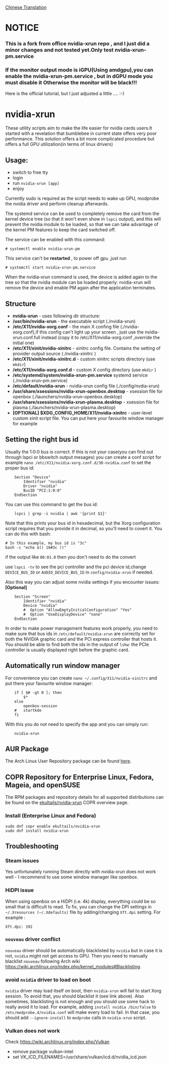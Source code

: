 [Chinese Translation](https://github.com/OnlyTomInSecond/nvidia-xrun/blob/master/README_zh_CN.md)

# NOTICE #

### This is a fork from office nvidia-xrun repo , and I just did a minor changes and not tested yet.Only test nvidia-xrun-pm.service ###

### If the monitor output mode is iGPU(Using amdgpu),you can enable the nvidia-xrun-pm.service , but in dGPU mode you must disable it Otherwise the monitor will be black!!! ###

Here is the official tutorial, but I just adjusted a little .... :-)

# nvidia-xrun #
These utility scripts aim to make the life easier for nvidia cards users.It started with a revelation that bumblebee in current state offers very poor performance. This solution offers a bit more complicated procedure but offers a full GPU utilization(in terms of linux drivers)

## Usage: ##
  - switch to free tty
  - login
  - run `nvidia-xrun [app]`
  - enjoy

Currently sudo is required as the script needs to wake up GPU, modprobe the nvidia driver and perform cleanup afterwards.

The systemd service can be used to completely remove the card from the kernel device tree (so that it won't even show in `lspci` output), and this will prevent the nvidia module to be loaded, so that we can take advantage of the
kernel PM features to keep the card switched off.

The service can be enabled with this command:

```
# systemctl enable nvidia-xrun-pm
```

This service can't be **restarted** , to power off gpu ,just run


```
# systemctl start nvidia-xrun-pm.service
```

When the nvidia-xrun command is used, the device is added again to the tree so that the nvidia module can be loaded properly: nvidia-xrun will remove the device and enable PM again after the application terminates.

## Structure ##
* **nvidia-xrun** - uses following dir structure:
* **/usr/bin/nvidia-xrun** - the executable script (./nvidia-xrun)
* **/etc/X11/nvidia-xorg.conf** - the main X confing file (./nvidia-xorg.conf),if this config can't light up your screen , just use the nvidia-xrun.conf.full instead (copy it to /etc/X11/nvidia-xorg.conf ,override the initial one)
* **/etc/X11/xinit/nvidia-xinitrc** - xinitrc config file. Contains the setting of provider output source (./nvidia-xinitrc )
* **/etc/X11/xinit/nvidia-xinitrc.d** - custom xinitrc scripts directory (use `mkdir`)
* **/etc/X11/nvidia-xorg.conf.d** - custom X config directory (use `mkdir` )
* **/etc/systemd/system/nvidia-xrun-pm.service** systemd service (./nvidia-xrun-pm.service)
* **/etc/default/nvidia-xrun** - nvidia-xrun config file (./config/nvdia-xrun)
* **/usr/share/xsessions/nvidia-xrun-openbox.desktop** - xsession file for openbox (./launchers/nvidia-xrun-openbox.desktop)
* **/usr/share/xsessions/nvidia-xrun-plasma.desktop** - xsession file for plasma (./launchers/nvidia-xrun-plasma.desktop)
* **[OPTIONAL] $XDG_CONFIG_HOME/X11/nvidia-xinitrc** - user-level custom xinit script file. You can put here your favourite window manager for example




## Setting the right bus id ##
Usually the 1:0:0 bus is correct. If this is not your case(you can find out through lspci or bbswitch output mesages) you can create a conf script for example `nano /etc/X11/nvidia-xorg.conf.d/30-nvidia.conf` to set the proper bus id:

```
    Section "Device"
        Identifier "nvidia"
        Driver "nvidia"
        BusID "PCI:1:0:0"
    EndSection
```

You can use this command to get the bus id:

```
	lspci | grep -i nvidia | awk '{print $1}'
```


Note that this prints your bus id in hexadecimal, but the Xorg configuration
script requires that you provide it in decimal, so you'll need to covert it.
You can do this with bash:

    # In this example, my bus id is "3c"
    bash -c "echo $(( 16#3c ))"

if the output like `00:01.0` then you don't need to do the convert

use `lspci -tv` to see the pci controller and the pci device id,change `DEVICE_BUS_ID` or `AUDIO_DEVICE_BUS_ID` in `config/nvidia-xrun` if needed.

Also this way you can adjust some nvidia settings if you encounter issues: **[Optional]**

```
    Section "Screen"
        Identifier "nvidia"
        Device "nvidia"
        #  Option "AllowEmptyInitialConfiguration" "Yes"
        #  Option "UseDisplayDevice" "none"
    EndSection
```

In order to make power management features work properly, you need to make sure
that bus ids in `/etc/default/nvidia-xrun` are correctly set for both the
NVIDIA graphic card and the PCI express controller that hosts it. You should be
able to find both the ids in the output of `lshw`: the PCIe controller is
usually displayed right before the graphic card.

## Automatically run window manager
For convenience you can create `nano ~/.config/X11/nvidia-xinitrc` and put there your favourite window manager:

```
    if [ $# -gt 0 ]; then
        $*
    else
        openbox-session
    #   startkde
    fi
```

With this you do not need to specify the app and you can simply run:

```
    nvidia-xrun
```

## AUR Package ##
The Arch Linux User Repository package can be found [here](https://aur.archlinux.org/packages/nvidia-xrun/).

## COPR Repository for Enterprise Linux, Fedora, Mageia, and openSUSE ##
The RPM packages and repository details for all supported distributions can be found on the [ekultails/nvidia-xrun](https://copr.fedorainfracloud.org/coprs/ekultails/nvidia-xrun/) COPR overview page.

### Install (Enterprise Linux and Fedora) ###

```
sudo dnf copr enable ekultails/nvidia-xrun
sudo dnf install nvidia-xrun
```

## Troubleshooting ##
### Steam issues ###
Yes unfortunately running Steam directly with nvidia-xrun does not work well - I recommend to use some window manager like openbox.

### HiDPI issue ###
When using openbox on a HiDPI (i.e. 4k) display, everything could be so small that is difficult to read.
To fix, you can change the DPI settings in `~/.Xresources (~/.Xdefaults)` file by adding/changing `Xft.dpi` setting. For example :

```
Xft.dpi: 192
```

### `nouveau` driver conflict ###
`nouveau` driver should be automatically blacklisted by `nvidia` but in case it is not, `nvidia` might not get access to GPU. Then you need to manually blacklist `nouveau` following Arch wiki https://wiki.archlinux.org/index.php/kernel_modules#Blacklisting.

### avoid `nvidia` driver to load on boot ###
`nvidia` driver may load itself on boot, then `nvidia-xrun` will fail to start Xorg session.
To avoid that, you should blacklist it (see link above).
Also sometimes, blacklisting is not enough and you should use some hack to really avoid it to load.
For example, adding `install nvidia /bin/false` to `/etc/modprobe.d/nvidia.conf` will make every load to fail.
In that case, you should add `--ignore-install` to `modprobe` calls in `nvidia-xrun` script.

### Vulkan does not work ###

Check https://wiki.archlinux.org/index.php/Vulkan
* remove package vulkan-intel
* set VK_ICD_FILENAMES=/usr/share/vulkan/icd.d/nvidia_icd.json

